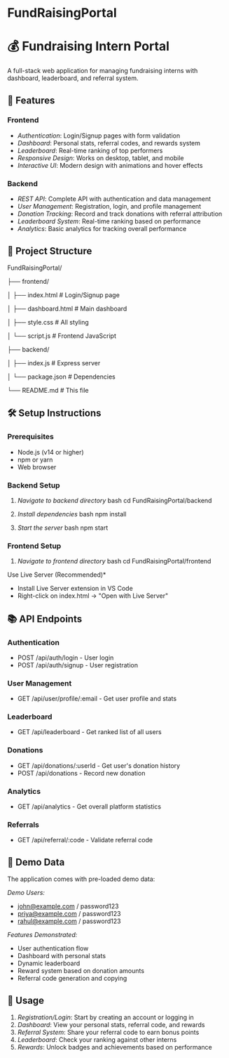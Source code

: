 # FundRaisingPortal


# 💰 Fundraising Intern Portal

A full-stack web application for managing fundraising interns with dashboard, leaderboard, and referral system.


## 🚀 Features

### Frontend
- *Authentication*: Login/Signup pages with form validation
- *Dashboard*: Personal stats, referral codes, and rewards system
- *Leaderboard*: Real-time ranking of top performers
- *Responsive Design*: Works on desktop, tablet, and mobile
- *Interactive UI*: Modern design with animations and hover effects

### Backend
- *REST API*: Complete API with authentication and data management
- *User Management*: Registration, login, and profile management
- *Donation Tracking*: Record and track donations with referral attribution
- *Leaderboard System*: Real-time ranking based on performance
- *Analytics*: Basic analytics for tracking overall performance


## 📁 Project Structure


FundRaisingPortal/

├── frontend/

│   ├── index.html          # Login/Signup page

│   ├── dashboard.html      # Main dashboard

│   ├── style.css          # All styling

│   └── script.js          # Frontend JavaScript

├── backend/

│   ├── index.js           # Express server

│   └── package.json       # Dependencies

└── README.md             # This file


## 🛠 Setup Instructions

### Prerequisites
- Node.js (v14 or higher)
- npm or yarn
- Web browser

### Backend Setup

1. *Navigate to backend directory*
bash
cd FundRaisingPortal/backend


2. *Install dependencies*
bash
npm install


3. *Start the server*
bash
npm start


### Frontend Setup

1. *Navigate to frontend directory*
bash
cd FundRaisingPortal/frontend

 Use Live Server (Recommended)*
   - Install Live Server extension in VS Code
   - Right-click on index.html → "Open with Live Server"


## 📚 API Endpoints

### Authentication
- POST /api/auth/login - User login
- POST /api/auth/signup - User registration

### User Management
- GET /api/user/profile/:email - Get user profile and stats

### Leaderboard
- GET /api/leaderboard - Get ranked list of all users

### Donations
- GET /api/donations/:userId - Get user's donation history
- POST /api/donations - Record new donation

### Analytics
- GET /api/analytics - Get overall platform statistics

### Referrals
- GET /api/referral/:code - Validate referral code


## 🧪 Demo Data

The application comes with pre-loaded demo data:

*Demo Users:*
- john@example.com / password123
- priya@example.com / password123  
- rahul@example.com / password123

*Features Demonstrated:*
- User authentication flow
- Dashboard with personal stats
- Dynamic leaderboard
- Reward system based on donation amounts
- Referral code generation and copying

## 🎯 Usage

1. *Registration/Login*: Start by creating an account or logging in
2. *Dashboard*: View your personal stats, referral code, and rewards
3. *Referral System*: Share your referral code to earn bonus points
4. *Leaderboard*: Check your ranking against other interns
5. *Rewards*: Unlock badges and achievements based on performance
